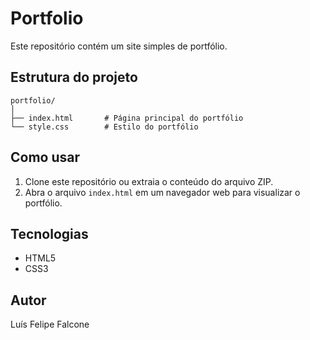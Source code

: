 # Portfolio

Este repositório contém um site simples de portfólio.

## Estrutura do projeto
```
portfolio/
│
├── index.html       # Página principal do portfólio
└── style.css        # Estilo do portfólio
```

## Como usar

1. Clone este repositório ou extraia o conteúdo do arquivo ZIP.
2. Abra o arquivo `index.html` em um navegador web para visualizar o portfólio.

## Tecnologias
- HTML5
- CSS3

## Autor
Luís Felipe Falcone
